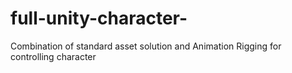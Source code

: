 # full-unity-character-
Combination of standard asset solution and Animation Rigging for controlling character 
